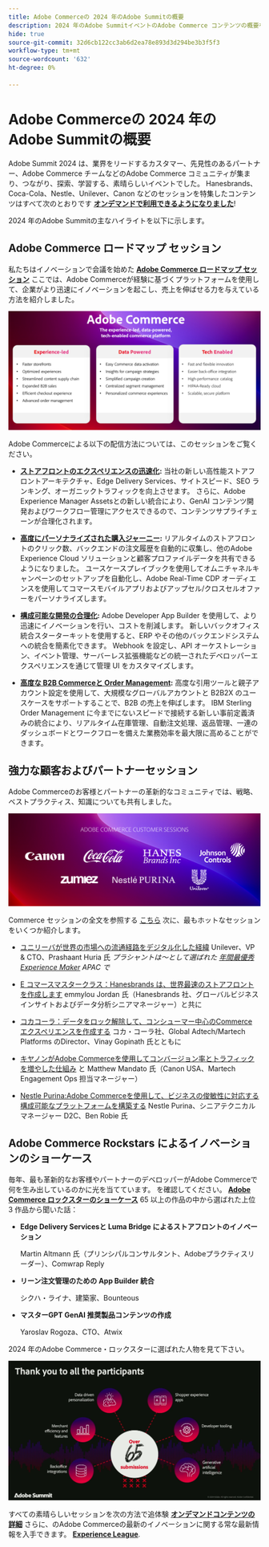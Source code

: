 ```yaml
---
title: Adobe Commerceの 2024 年のAdobe Summitの概要
description: 2024 年のAdobe SummitイベントのAdobe Commerce コンテンツの概要を確認します。
hide: true
source-git-commit: 32d6cb122cc3ab6d2ea78e893d3d294be3b3f5f3
workflow-type: tm+mt
source-wordcount: '632'
ht-degree: 0%

---
```



# Adobe Commerceの 2024 年のAdobe Summitの概要

Adobe Summit 2024 は、業界をリードするカスタマー、先見性のあるパートナー、Adobe Commerce チームなどのAdobe Commerce コミュニティが集まり、つながり、探索、学習する、素晴らしいイベントでした。 Hanesbrands、Coca-Cola、Nestle、Unilever、Canon などのセッションを特集したコンテンツはすべて次のとおりです [**オンデマンドで利用できるようになりました**](https://business.adobe.com/summit/2024/sessions.html?Track=Commerce)!

2024 年のAdobe Summitの主なハイライトを以下に示します。

## Adobe Commerce ロードマップ セッション

私たちはイノベーションで会議を始めた [**Adobe Commerce ロードマップ セッション**](https://business.adobe.com/summit/2024/sessions/adobe-commerce-2024-product-roadmap-review-s432.html) ここでは、Adobe Commerceが経験に基づくプラットフォームを使用して、企業がより迅速にイノベーションを起こし、売上を伸ばせる力を与えている方法を紹介しました。

![コンピューターのスクリーンショット](../../assets/events/image1.png)

Adobe Commerceによる以下の配信方法については、このセッションをご覧ください。

- **[ストアフロントのエクスペリエンスの迅速化](https://experienceleague.adobe.com/developer/commerce/storefront/):** 当社の新しい高性能ストアフロントアーキテクチャ、Edge Delivery Services、サイトスピード、SEO ランキング、オーガニックトラフィックを向上させます。 さらに、Adobe Experience Manager Assetsとの新しい統合により、GenAI コンテンツ開発およびワークフロー管理にアクセスできるので、コンテンツサプライチェーンが合理化されます。

- **[高度にパーソナライズされた購入ジャーニー](https://experienceleague.adobe.com/en/docs/commerce-admin/customers/customers-menu/personalize-scale):** リアルタイムのストアフロントのクリック数、バックエンドの注文履歴を自動的に収集し、他のAdobe Experience Cloud ソリューションと顧客プロファイルデータを共有できるようになりました。 ユースケースプレイブックを使用してオムニチャネルキャンペーンのセットアップを自動化し、Adobe Real-Time CDP オーディエンスを使用してコマースモバイルアプリおよびアップセル/クロスセルオファーをパーソナライズします。

- **[構成可能な開発の合理化](https://developer.adobe.com/commerce/extensibility/app-development/learning-path/):** Adobe Developer App Builder を使用して、より迅速にイノベーションを行い、コストを削減します。 新しいバックオフィス統合スターターキットを使用すると、ERP やその他のバックエンドシステムへの統合を簡素化できます。 Webhook を設定し、API オーケストレーション、イベント管理、サーバーレス拡張機能などの統一されたデベロッパーエクスペリエンスを通じて管理 UI をカスタマイズします。

- **[高度な B2B Commerceと Order Management](https://experienceleague.adobe.com/en/docs/commerce-admin/b2b/introduction):** 高度な引用ツールと親子アカウント設定を使用して、大規模なグローバルアカウントと B2B2X のユースケースをサポートすることで、B2B の売上を伸ばします。 IBM Sterling Order Management に今までにないスピードで接続する新しい事前定義済みの統合により、リアルタイム在庫管理、自動注文処理、返品管理、一連のダッシュボードとワークフローを備えた業務効率を最大限に高めることができます。

## 強力な顧客およびパートナーセッション

Adobe Commerceのお客様とパートナーの革新的なコミュニティでは、戦略、ベストプラクティス、知識についても共有しました。

![紫色の背景にロゴのグループ](../../assets/events/image2.png)

Commerce セッションの全文を参照する [こちら](https://business.adobe.com/summit/2024/sessions.html?Track=Commerce) 次に、最もホットなセッションをいくつか紹介します。

- [ユニリーバが世界の市場への流通経路をデジタル化した経緯](https://business.adobe.com/summit/2024/sessions/how-unilever-digitized-its-distributive-trade-rout-s430.html) Unilever、VP &amp; CTO、Prashaant Huria 氏 *プラシャントは～として選ばれた [年間最優秀 Experience Maker](https://www.adobeexperienceawards.com/stories2024) APAC で*

- [E コマースマスタークラス：Hanesbrands は、世界最速のストアフロントを作成します](https://business.adobe.com/summit/2024/sessions/ecomm-masterclass-hanesbrands-creates-the-worlds-f-s435.html) emmylou Jordan 氏（Hanesbrands 社、グローバルビジネスインサイトおよびデータ分析シニアマネージャー）と共に

- [コカコーラ：データをロック解除して、コンシューマー中心のCommerce エクスペリエンスを作成する](https://business.adobe.com/summit/2024/sessions/cocacola-unlocking-data-to-create-consumercentric-s434.html) コカ・コーラ社、Global Adtech/Martech Platforms のDirector、Vinay Gopinath 氏とともに

- [キヤノンがAdobe Commerceを使用してコンバージョン率とトラフィックを増やした仕組み](https://business.adobe.com/summit/2024/sessions/how-canon-increased-conversion-rates-and-traffic-u-s438.html) と Matthew Mandato 氏（Canon USA、Martech Engagement Ops 担当マネージャー）

- [Nestle Purina:Adobe Commerceを使用して、ビジネスの俊敏性に対応する構成可能なプラットフォームを構築する](https://business.adobe.com/summit/2024/sessions/purina-takes-composable-commerce-approach-to-boost-s437.html) Nestle Purina、シニアテクニカルマネージャー D2C、Ben Robie 氏

## Adobe Commerce Rockstars によるイノベーションのショーケース

毎年、最も革新的なお客様やパートナーのデベロッパーがAdobe Commerceで何を生み出しているのかに光を当てています。 を確認してください。 **[Adobe Commerce ロックスターのショーケース](https://business.adobe.com/summit/2024/sessions/adobe-commerce-rockstar-showcase-s431.html)** 65 以上の作品の中から選ばれた上位 3 作品から聞いた話：

- **Edge Delivery Servicesと Luma Bridge によるストアフロントのイノベーション**

  Martin Altmann 氏（プリンシパルコンサルタント、Adobeプラクティスリーダー）、Comwrap Reply

- **リーン注文管理のための App Builder 統合**

  シクハ・ライナ、建築家、Bounteous

- **マスターGPT GenAI 推奨製品コンテンツの作成**

  Yaroslav Rogoza、CTO、Atwix

2024 年のAdobe Commerce・ロックスターに選ばれた人物を見て下さい。

![白いテキストとアイコンを含む黒い背景のスクリーンショット](../../assets/events/image3.png)

すべての素晴らしいセッションを次の方法で追体験 **[オンデマンドコンテンツの詳細](https://business.adobe.com/summit/2024/sessions.html?Track=Commerce)** さらに、のAdobe Commerceの最新のイノベーションに関する常な最新情報を入手できます。 [**Experience League**](https://experienceleague.adobe.com/en/docs/commerce-operations/release/latest).
